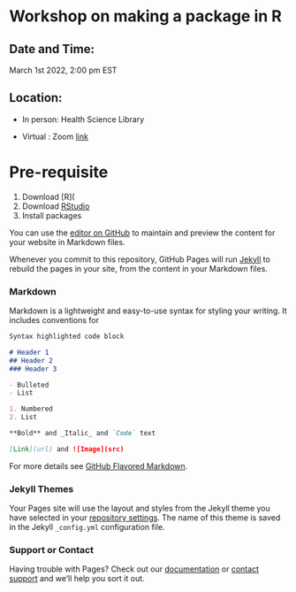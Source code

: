 # Workshop on making a package in R 

## Date and Time: 
March 1st 2022, 2:00 pm EST 

## Location: 
- In person: Health Science Library 

- Virtual : Zoom [link]() 

## 


# Pre-requisite
1. Download [R](
2. Download [RStudio](https://www.rstudio.com/products/rstudio/download/#download)
3. Install packages 

You can use the [editor on GitHub](https://github.com/NatyaHans/Blogs/edit/master/index.md) to maintain and preview the content for your website in Markdown files.

Whenever you commit to this repository, GitHub Pages will run [Jekyll](https://jekyllrb.com/) to rebuild the pages in your site, from the content in your Markdown files.

### Markdown

Markdown is a lightweight and easy-to-use syntax for styling your writing. It includes conventions for

```markdown
Syntax highlighted code block

# Header 1
## Header 2
### Header 3

- Bulleted
- List

1. Numbered
2. List

**Bold** and _Italic_ and `Code` text

[Link](url) and ![Image](src)
```

For more details see [GitHub Flavored Markdown](https://guides.github.com/features/mastering-markdown/).

### Jekyll Themes

Your Pages site will use the layout and styles from the Jekyll theme you have selected in your [repository settings](https://github.com/NatyaHans/Blogs/settings). The name of this theme is saved in the Jekyll `_config.yml` configuration file.

### Support or Contact

Having trouble with Pages? Check out our [documentation](https://help.github.com/categories/github-pages-basics/) or [contact support](https://github.com/contact) and we’ll help you sort it out.
